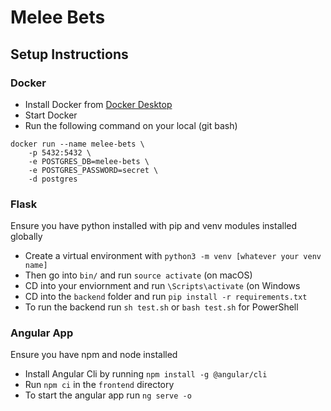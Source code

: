 # Melee Bets

## Setup Instructions

### Docker

- Install Docker from [Docker Desktop](https://www.docker.com/products/docker-desktop/)
- Start Docker
- Run the following command on your local (git bash)
``` 
docker run --name melee-bets \
    -p 5432:5432 \
    -e POSTGRES_DB=melee-bets \
    -e POSTGRES_PASSWORD=secret \
    -d postgres
```

### Flask
Ensure you have python installed with pip and venv modules installed globally
- Create a virtual environment with `python3 -m venv [whatever your venv name]`
- Then go into `bin/` and run `source activate` (on macOS)
- CD into your enviornment and run `\Scripts\activate` (on Windows
- CD into the `backend` folder and run `pip install -r requirements.txt`
- To run the backend run `sh test.sh` or `bash test.sh` for PowerShell

### Angular App
Ensure you have npm and node installed
- Install Angular Cli by running `npm install -g @angular/cli`
- Run `npm ci` in the `frontend` directory
- To start the angular app run `ng serve -o`
